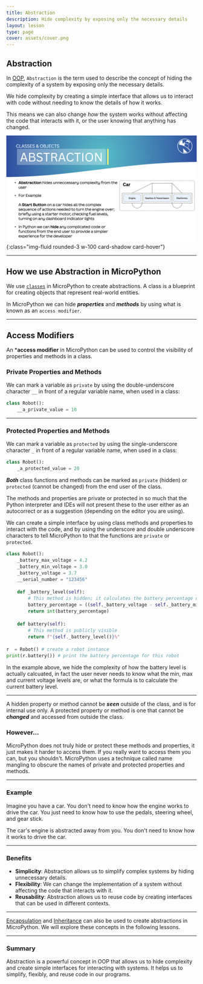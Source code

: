 ```yaml
---
title: Abstraction
description: Hide complexity by exposing only the necessary details
layout: lesson
type: page
cover: assets/cover.png
---
```


## Abstraction

In [OOP](02_oop), `Abstraction` is the term used to describe the concept of hiding the complexity of a system by exposing only the necessary details.

We hide complexity by creating a simple interface that allows us to interact with code without needing to know the details of how it works.

This means we can also change *how* the system works without affecting the code that interacts with it, or the user knowing that anything has changed.

![Abstraction](assets/abstraction.png){:class="img-fluid rounded-3 w-100 card-shadow card-hover"}

---

## How we use Abstraction in MicroPython

We use [`classes`](02a_classes) in MicroPython to create abstractions. A class is a blueprint for creating objects that represent real-world entities.

In MicroPython we can hide ***properties*** and ***methods*** by using what is known as an `access modifier`.

---

## Access Modifiers

An ***access modifier** in MicroPython can be used to control the visibility of properties and methods in a class.

### Private Properties and Methods

We can mark a variable as `private` by using the double-underscore character `__` in front of a regular variable name, when used in a class:

```python
class Robot():
    __a_private_value = 10
```

---

### Protected Properties and Methods

We can mark a variable as `protected` by using the single-underscore character `_` in front of a regular variable name, when used in a class:

```python
class Robot():
    _a_protected_value = 20
```

***Both*** class functions and methods can be marked as `private` (hidden) or `protected` (cannot be changed) from the end user of the class.

The methods and properties are private or protected in so much that the Python interpreter and IDEs will not present these to the user either as an autocorrect or as a suggestion (depending on the editor you are using).

We can create a simple interface by using class methods and properties to interact with the code, and by using the underscore and double underscore characters to tell MicroPython to that the functions are `private` or `protected`.

```python
class Robot():
    _battery_max_voltage = 4.2
    _battery_min_voltage = 3.0
    _battery_voltage = 3.7
    __serial_number = "123456"

    def _battery_level(self):
        # This method is hidden; it calculates the battery percentage using the internal voltage ranges
        battery_percentage = ((self._battery_voltage - self._battery_min_voltage) / (self._battery_max_voltage - self._battery_min_voltage)) * 100
        return int(battery_percentage)
    
    def battery(self):
        # This method is publicly visible
        return f"{self._battery_level()}%"
    
r  = Robot() # create a robot instance
print(r.battery()) # print the battery percentage for this robot
```

In the example above, we hide the complexity of how the battery level is actually calcuated, in fact the user never needs to know what the min, max and current voltage levels are, or what the formula is to calculate the current battery level.

---

A hidden property or method cannot be ***seen*** outside of the class, and is for internal use only. A protected property or method is one that cannot be ***changed*** and accessed from outside the class.

### However...

MicroPython does not truly hide or protect these methods and properties, it just makes it harder to access them. If you really want to access them you can, but you shouldn't. MicroPython uses a technique called name mangling to obscure the names of private and protected properties and methods.

---

### Example

Imagine you have a car. You don't need to know how the engine works to drive the car. You just need to know how to use the pedals, steering wheel, and gear stick.

The car's engine is abstracted away from you. You don't need to know how it works to drive the car.

---

### Benefits

- **Simplicity**: Abstraction allows us to simplify complex systems by hiding unnecessary details.
- **Flexibility**: We can change the implementation of a system without affecting the code that interacts with it.
- **Reusability**: Abstraction allows us to reuse code by creating interfaces that can be used in different contexts.

---

[Encapsulation](05_encapsulation) and [Inheritance](04_inheritance) can also be used to create abstractions in MicroPython. We will explore these concepts in the following lessons.

---

### Summary

Abstraction is a powerful concept in OOP that allows us to hide complexity and create simple interfaces for interacting with systems. It helps us to simplify, flexibly, and reuse code in our programs.